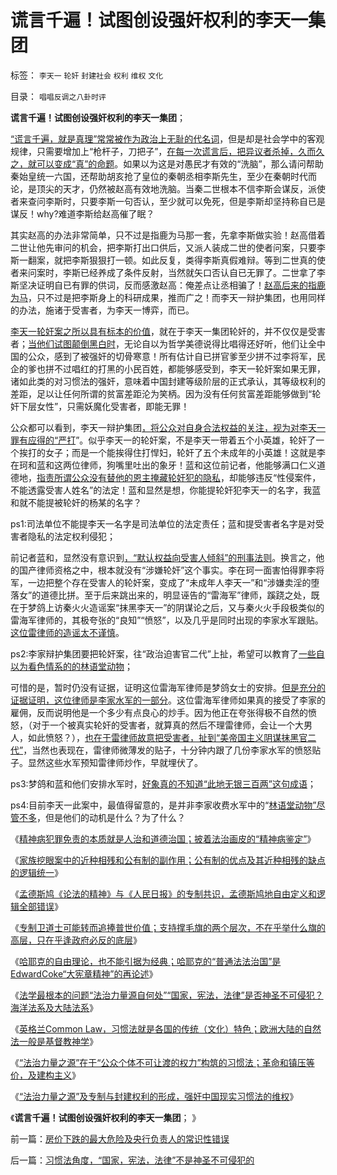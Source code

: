 # 谎言千遍！试图创设强奸权利的李天一集团

标签： `李天一` `轮奸` `封建社会` `权利` `维权` `文化` 

目录： `唱唱反调之八卦时评`

**谎言千遍！试图创设强奸权利的李天一集团**；

[“谎言千遍，就是真理”常常被作为政治上无耻的代名词](../../../2012/5/6/洗脑业的主流是公害知识分子.md)，但是却是社会学中的客观规律，只需要增加上“枪杆子，刀把子”，[在每一次谎言后，把异议者杀掉，久而久之，就可以变成“真”的命题](../../../2013/9/9/反复强奸传统习惯法后形成的封建权利.md)。如果以为这是对愚民才有效的“洗脑”，那么请问帮助秦始皇统一六国，还帮助胡亥抢了皇位的秦朝丞相李斯先生，至少在秦朝时代而论，是顶尖的天才，仍然被赵高有效地洗脑。当秦二世根本不信李斯会谋反，派使者来查问李斯时，只要李斯一句否认，至少就可以免死，但是李斯却坚持称自已是谋反！why?难道李斯给赵高催了眠？

其实赵高的办法非常简单，只不过是指鹿为马那一套，先拿李斯做实验！赵高借着二世让他先审问的机会，把李斯打出口供后，又派人装成二世的使者问案，只要李斯一翻案，就把李斯狠狠打一顿。如此反复，类得李斯真假难辩。等到二世真的使者来问案时，李斯已经养成了条件反射，当然就矢口否认自已无罪了。二世拿了李斯坚决证明自已有罪的供词，反而感激赵高：俺差点让丞相骗了！[赵高后来的指鹿为马](../../../2013/1/20/对袁黑明粉不敏感者，如非历史无知，就是文革粉丝.md)，只不过是把李斯身上的科研成果，推而广之！而李天一辩护集团，也用同样的办法，施诸于受害者，为李天一博弈，而已。

[李天一轮奸案之所以具有标本的价值](../../../2013/8/21/李天一案的法治价值，远远超过薄熙来案.md)，就在于李天一集团轮奸的，并不仅仅是受害者；[当他们试图颠倒黑白时](../../../2013/8/3/有中国特色的国际接轨，互联网流氓的炒作方式，颠倒黑白的学术水平.md)，无论自以为哲学美德说得比唱得还好听，他们让全中国的公众，感到了被强奸的切骨寒意！所有估计自已拼官爹至少拼不过李将军，民企的爹也拼不过唱红的打黑的小民百姓，都能够感受到，李天一轮奸案如果无罪，诸如此类的对习惯法的强奸，意味着中国封建等级阶层的正式承认，其等级权利的差距，足以让任何所谓的贫富差距沦为笑柄。因为没有任何贫富差距能够做到“轮奸下层女性”，只需妖魔化受害者，即能无罪！

公众都可以看到，李天一辩护集团[，将公众对自身合法权益的关注，视为对李天一罪有应得的“严打](../../../2013/9/9/“法治力量之源”及专制与封建权利的形成.md)”。似乎李天一的轮奸案，不是李天一带着五个小英雄，轮奸了一个挨打的女子；而是一个能挨得住打悍妇，轮奸了五个未成年的小英雄！这就是李在珂和蓝和这两位律师，狗嘴里吐出的象牙！蓝和这位前记者，他能够满口仁义道德地，[指责所谓公众没有替他的恩主掩藏轮奸犯的隐私](../../../2013/2/25/中印轮奸案是未成年的受害者，犯罪人，疑犯和记者.md)，却能够违反“性侵案件，不能透露受害人姓名”的法定！蓝和显然是想，你能提轮奸犯李天一的名字，我蓝和就不能提被轮奸的杨某的名字？

ps1:司法单位不能提李天一名字是司法单位的法定责任；蓝和提受害者名字是对受害者隐私的法定权利侵犯；



前记者蓝和，显然没有意识到[，“默认权益向受害人倾斜”的刑事法则](../../../2013/7/30/李天一辩护集团的炒作思路和误判.md)。换言之，他的国产律师资格之中，根本就没有“涉嫌轮奸”这个事实。李在珂一面害怕得罪李将军，一边把整个存在受害人的轮奸案，变成了“未成年人李天一”和“涉嫌卖淫的堕落女”的道德比拼。至于后来跳出来的，明显诬告的“雷海军”律师，蹊跷之处，既在于梦鸽上访秦火火造谣案“抹黑李天一”的阴谋论之后，又与秦火火手段极类似的雷海军律师的，其极夸张的“良知”“愤怒”，以及几乎是同时出现的李家水军跟贴。[这位雷律师的造谣太不谨慎](../../../2013/7/28/李天一律师不是辩护，是“偷换概念比哲学，讲道德”打口水仗.md)。

ps2:李家辩护集团要把轮奸案，往“政治迫害官二代”上扯，希望可以教育了[一些自以为看色情系的的林语堂动物](../../../2013/8/28/李天一案怎么能动摇中国政体的合法性？.md)；



可惜的是，暂时仍没有证据，证明这位雷海军律师是梦鸽女士的安排。[但是充分的证据证明，这位律师是李家水军的一部分](../../../2013/8/17/辩护集团拿李天一的命运做实验，试验颠倒黑白的功力.md)。这位雷海军律师如果真的接受了李家的雇佣，反而说明他是一个多少有点良心的炒手。因为他正在夸张得极不自然的愤怒，（对于一个被真实轮奸的受害者，就算真的然后不理雷律师，会让一个大男人，如此愤怒？），[也在于雷律师故意把受害者，扯到“美帝国主义阴谋抹黑官二代”](../../../2013/8/16/从李天一的水军到批斗大会中的左棍，复原互联网流氓全貌.md)，当然也表现在，雷律师微薄发的贴子，十分钟内跟了几份李家水军的愤怒贴子。显然这些水军预知雷律师炒作，早就埋伏了。

ps3:梦鸽和蓝和他们安排水军时，[好象真的不知道“此地无银三百两”这句成语](../../../2013/7/28/“李天一脱罪自信”等于暗示“法院将高度腐败”“将军又搞定了”.md)；

ps4:目前李天一此案中，最值得留意的，是并非李家收费水军中的“[林语堂动物”尽管不多](../../../2013/5/24/三角演义中的WBagehot愚民现象和林语堂的动物；.md)，但是他们的动机是什么？为了什么？



《[精神病犯罪免责的本质就是人治和道德治国；披着法治画皮的“精神病鉴定”](../../../2013/9/6/精神病犯罪特权的本质.md)》

《[家族挖眼案中的近种相残和公有制的副作用；公有制的优点及其近种相残的缺点的逻辑统一](../../../2013/9/6/近种相残的挖眼案，公有制的黑暗面.md)》

《[孟德斯鸠《论法的精神》与《人民日报》的专制共识，孟德斯鸠地自由定义和逻辑全部错误](../../../2013/9/7/孟德斯鸠《论法的精神》与《人民日报》的专制共识.md)》

《[专制卫道士可能转而追捧普世价值；支持撑毛旗的两个层次，不在乎举什么旗的高层，只在乎逢政府必反的底层](../../../2013/9/7/为什么薄熙来复辟文革会死得更快？.md)》

《[哈耶克的自由理论，也不能引据为经典；哈耶克的“普通法法治国”是EdwardCoke“大宪章精神”的再论述](../../../2013/9/7/哈耶克的自由理论，也不能引据为经典，及其正确与缺陷.md)》

《[法学最根本的问题“法治力量源自何处”“国家，宪法，法律”是否神圣不可侵犯？海洋法系及大陆法系](../../../2013/9/8/法治力量源自何处？“国家，宪法，法律”是否神圣？.md)》

《[英格兰Common
Law，习惯法就是各国的传统（文化）特色；欧洲大陆的自然法一般是基督教神学](../../../2013/9/9/“法治力量源自何处”的根本答案.md)》

《[“法治力量之源”在于“公众个体不可让渡的权力”构筑的习惯法；革命和镇压等价，及建构主义](../../../2013/9/9/反复强奸传统习惯法后形成的封建权利.md)》

《[“法治力量之源”及专制与封建权利的形成，强奸中国现实习惯法的维权](../../../2013/9/9/“法治力量之源”及专制与封建权利的形成.md)》

《**谎言千遍！试图创设强奸权利的李天一集团**； 》



前一篇：[房价下跌的最大危险及央行负责人的常识性错误](../../../2013/9/9/房价下跌的最大危险及央行负责人的常识性错误.md)

后一篇：[习惯法角度，“国家，宪法，法律”不是神圣不可侵犯的](../../../2013/9/10/习惯法角度，“国家，宪法，法律”不是神圣不可侵犯的.md)